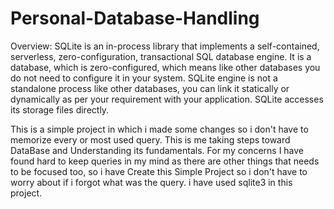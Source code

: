 # Personal-Database-Handling

Overview: SQLite is an in-process library that implements a self-contained, serverless, zero-configuration, transactional SQL database engine. It is a database, which is zero-configured, which means like other databases you do not need to configure it in your system.
SQLite engine is not a standalone process like other databases, you can link it statically or dynamically as per your requirement with your application. SQLite accesses its storage files directly.


This is a simple project in which i made some changes so i don't have to memorize every or most used query.
This is me taking steps toward DataBase and Understanding its fundamentals. For my concerns I have found hard to keep queries in my mind as there are other things that needs to be focused too, so i have 
Create this Simple Project so i don't have to worry about if i forgot what was the query.
i have used sqlite3 in this project.

